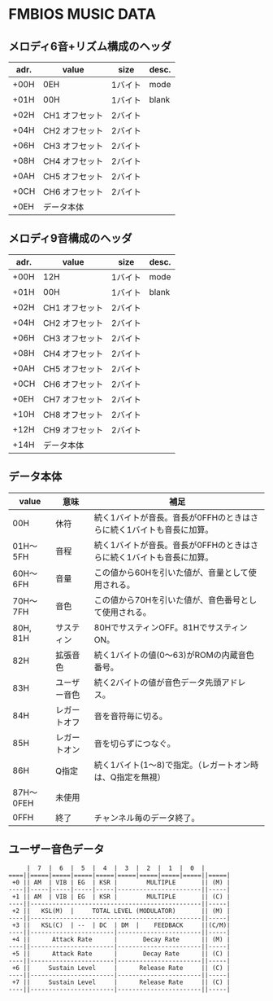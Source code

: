 ﻿# FMBIOS MUSIC DATA


## メロディ6音+リズム構成のヘッダ

| adr. | value          | size    | desc. |
|------|----------------|---------|-------|
| +00H | 0EH            | 1バイト | mode  |
| +01H | 00H            | 1バイト | blank |
| +02H | CH1 オフセット | 2バイト |       |
| +04H | CH2 オフセット | 2バイト |       |
| +06H | CH3 オフセット | 2バイト |       |
| +08H | CH4 オフセット | 2バイト |       |
| +0AH | CH5 オフセット | 2バイト |       |
| +0CH | CH6 オフセット | 2バイト |       |
| +0EH | データ本体


## メロディ9音構成のヘッダ

| adr. | value          | size    | desc. |
|------|----------------|---------|-------|
| +00H | 12H            | 1バイト | mode  |
| +01H | 00H            | 1バイト | blank |
| +02H | CH1 オフセット | 2バイト |       |
| +04H | CH2 オフセット | 2バイト |       |
| +06H | CH3 オフセット | 2バイト |       |
| +08H | CH4 オフセット | 2バイト |       |
| +0AH | CH5 オフセット | 2バイト |       |
| +0CH | CH6 オフセット | 2バイト |       |
| +0EH | CH7 オフセット | 2バイト |       |
| +10H | CH8 オフセット | 2バイト |       |
| +12H | CH9 オフセット | 2バイト |       |
| +14H | データ本体

## データ本体

| value      | 意味         | 補足                                                                 |
|------------|--------------|----------------------------------------------------------------------|
|  00H       | 休符         | 続く1バイトが音長。音長が0FFHのときはさらに続く1バイトも音長に加算。 |
|  01H～ 5FH | 音程         | 続く1バイトが音長。音長が0FFHのときはさらに続く1バイトも音長に加算。 |
|  60H～ 6FH | 音量         | この値から60Hを引いた値が、音量として使用される。                    |
|  70H～ 7FH | 音色         | この値から70Hを引いた値が、音色番号として使用される。                |
|  80H, 81H  | サスティン   | 80HでサスティンOFF。81HでサスティンON。                              |
|  82H       | 拡張音色     | 続く1バイトの値(0～63)がROMの内蔵音色番号。                          |
|  83H       | ユーザー音色 | 続く2バイトの値が音色データ先頭アドレス。                            |
|  84H       | レガートオフ | 音を音符毎に切る。                                                   |
|  85H       | レガートオン | 音を切らずにつなぐ。                                                 |
|  86H       | Q指定        | 続く1バイト(1～8)で指定。（レガートオン時は、Q指定を無視）           |
|  87H～0FEH | 未使用       |                                                                      |
|  0FFH      | 終了         | チャンネル毎のデータ終了。                                           |

## ユーザー音色データ

```
     |  7  |  6  |  5  |  4  |  3  |  2  |  1  |  0  |
====||=====|=====|=====|=====|=====|=====|=====|=====||=====|  
 +0 || AM  | VIB | EG  | KSR |        MULTIPLE       || (M) |  
----||-----|-----|-----|-----|-----------------------||-----|  
 +1 || AM  | VIB | EG  | KSR |        MULTIPLE       || (C) |  
----||-----------------------------------------------||-----|  
 +2 ||   KSL(M)  |     TOTAL LEVEL (MODULATOR)       || (M) |  
----||-----------------------------------------------||-----|  
 +3 ||   KSL(C)  | --  | DC  | DM  |    FEEDBACK     ||(C/M)|  
----||-----------------------|-----------------------||-----|  
 +4 ||      Attack Rate      |       Decay Rate      || (M) |  
----||-----------------------|-----------------------||-----|  
 +5 ||      Attack Rate      |       Decay Rate      || (C) |  
----||-----------------------|-----------------------||-----|  
 +6 ||     Sustain Level     |      Release Rate     || (C) |  
----||-----------------------|-----------------------||-----|  
 +7 ||     Sustain Level     |      Release Rate     || (C) |  
----||-----------------------|-----------------------||-----|  
```

